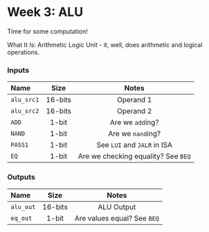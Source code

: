 # Week 3: ALU

Time for some computation!

What It Is: Arithmetic Logic Unit - it, well, does arithmetic and logical operations.

### Inputs

|Name|Size|Notes
|:---|:---:|:---:
|`alu_src1`|16-bits|Operand 1
|`alu_src2`|16-bits|Operand 2
|`ADD`|1-bit|Are we `add`ing?
|`NAND`|1-bit|Are we `nand`ing?
|`PASS1`|1-bit|See `LUI` and `JALR` in ISA
|`EQ`|1-bit|Are we checking equality? See `BEQ`


### Outputs

|Name|Size|Notes
|:---|:---:|:---:
|`alu_out`|16-bits|ALU Output
|`eq_out`|1-bit|Are values equal? See `BEQ`
